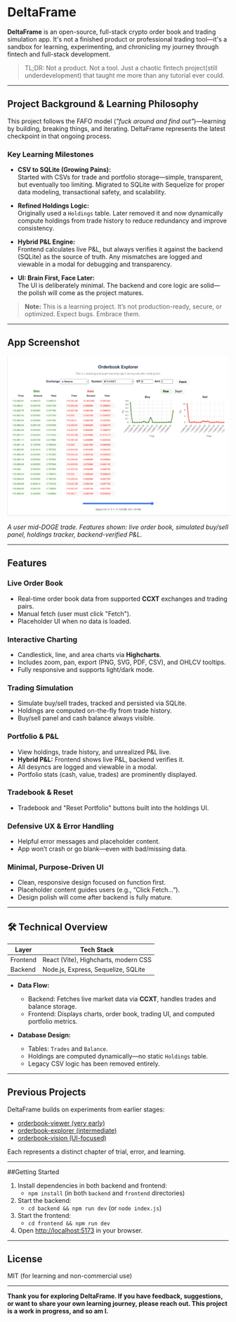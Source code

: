 # DeltaFrame

**DeltaFrame** is an open-source, full-stack crypto order book and trading simulation app. It's not a finished product or professional trading tool—it's a sandbox for learning, experimenting, and chronicling my journey through fintech and full-stack development.

> TL;DR: Not a product. Not a tool. Just a chaotic fintech project(still underdevelopment) that taught me more than any tutorial ever could.

---

## Project Background & Learning Philosophy

This project follows the FAFO model (_"fuck around and find out"_)—learning by building, breaking things, and iterating. DeltaFrame represents the latest checkpoint in that ongoing process.

### Key Learning Milestones

- **CSV to SQLite (Growing Pains):**  
  Started with CSVs for trade and portfolio storage—simple, transparent, but eventually too limiting. Migrated to SQLite with Sequelize for proper data modeling, transactional safety, and scalability.

- **Refined Holdings Logic:**  
  Originally used a `Holdings` table. Later removed it and now dynamically compute holdings from trade history to reduce redundancy and improve consistency.

- **Hybrid P&L Engine:**  
  Frontend calculates live P&L, but always verifies it against the backend (SQLite) as the source of truth. Any mismatches are logged and viewable in a modal for debugging and transparency.

- **UI: Brain First, Face Later:**  
  The UI is deliberately minimal. The backend and core logic are solid—the polish will come as the project matures.

> **Note:** This is a learning project. It’s not production-ready, secure, or optimized. Expect bugs. Embrace them.

---

## App Screenshot

![DeltaFrame Screenshot](frontend/src/assets/img.png)

*A user mid-DOGE trade. Features shown: live order book, simulated buy/sell panel, holdings tracker, backend-verified P&L.*

---

## Features

### Live Order Book
- Real-time order book data from supported **CCXT** exchanges and trading pairs.
- Manual fetch (user must click "Fetch").
- Placeholder UI when no data is loaded.

### Interactive Charting
- Candlestick, line, and area charts via **Highcharts**.
- Includes zoom, pan, export (PNG, SVG, PDF, CSV), and OHLCV tooltips.
- Fully responsive and supports light/dark mode.

### Trading Simulation
- Simulate buy/sell trades, tracked and persisted via SQLite.
- Holdings are computed on-the-fly from trade history.
- Buy/sell panel and cash balance always visible.

### Portfolio & P&L
- View holdings, trade history, and unrealized P&L live.
- **Hybrid P&L:** Frontend shows live P&L, backend verifies it.
- All desyncs are logged and viewable in a modal.
- Portfolio stats (cash, value, trades) are prominently displayed.

### Tradebook & Reset
- Tradebook and "Reset Portfolio" buttons built into the holdings UI.

### Defensive UX & Error Handling
- Helpful error messages and placeholder content.
- App won’t crash or go blank—even with bad/missing data.

### Minimal, Purpose-Driven UI
- Clean, responsive design focused on function first.
- Placeholder content guides users (e.g., “Click Fetch…”).
- Design polish will come after backend is fully mature.

---

## 🛠️ Technical Overview

| Layer     | Tech Stack                           |
|-----------|---------------------------------------|
| Frontend  | React (Vite), Highcharts, modern CSS |
| Backend   | Node.js, Express, Sequelize, SQLite  |

- **Data Flow:**
  - Backend: Fetches live market data via **CCXT**, handles trades and balance storage.
  - Frontend: Displays charts, order book, trading UI, and computed portfolio metrics.

- **Database Design:**
  - Tables: `Trades` and `Balance`.
  - Holdings are computed dynamically—no static `Holdings` table.
  - Legacy CSV logic has been removed entirely.

---

## Previous Projects

DeltaFrame builds on experiments from earlier stages:

- [orderbook-viewer (very early)](https://github.com/vedang-patil-23/orderbook-viewer)
- [orderbook-explorer (intermediate)](https://github.com/vedang-patil-23/orderbook-explorer)
- [orderbook-vision (UI-focused)](https://github.com/vedang-patil-23/orderbook-vision)

Each represents a distinct chapter of trial, error, and learning.

---

##Getting Started

1. Install dependencies in both backend and frontend:
   - `npm install` (in both `backend` and `frontend` directories)
2. Start the backend:
   - `cd backend && npm run dev` (or `node index.js`)
3. Start the frontend:
   - `cd frontend && npm run dev`
4. Open [http://localhost:5173](http://localhost:5173) in your browser.

---

## License
MIT (for learning and non-commercial use)

---

**Thank you for exploring DeltaFrame. If you have feedback, suggestions, or want to share your own learning journey, please reach out. This project is a work in progress, and so am I.** 